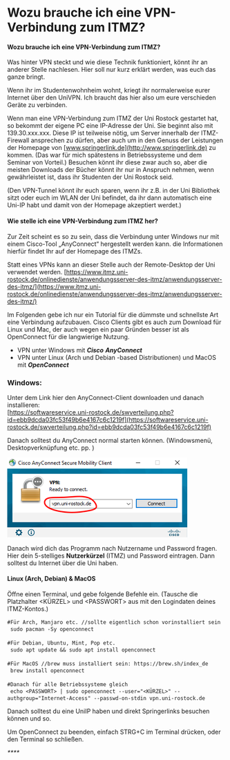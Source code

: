 # Wozu brauche ich eine VPN-Verbindung zum ITMZ?

#### Wozu brauche ich eine VPN-Verbindung zum ITMZ?

Was hinter VPN steckt und wie diese Technik funktioniert, könnt ihr an anderer Stelle nachlesen. Hier soll nur kurz erklärt werden, was euch das ganze bringt.

Wenn ihr im Studentenwohnheim wohnt, kriegt ihr normalerweise eurer Internet über den UniVPN. Ich braucht das hier also um eure verschieden Geräte zu verbinden.

Wenn man eine VPN-Verbindung zum ITMZ der Uni Rostock gestartet hat, so bekommt der eigene PC eine IP-Adresse der Uni. Sie beginnt also mit 139.30.xxx.xxx. Diese IP ist teilweise nötig, um Server innerhalb der ITMZ-Firewall ansprechen zu dürfen, aber auch um in den Genuss der Leistungen der Homepage von [www.springerlink.de](http://www.springerlink.de) zu kommen. \(Das war für mich spätestens in Betriebssysteme und dem Seminar von Vorteil.\) Besuchen könnt ihr diese zwar auch so, aber die meisten Downloads der Bücher könnt ihr nur in Anspruch nehmen, wenn gewährleistet ist, dass ihr Studenten der Uni Rostock seid.

\(Den VPN-Tunnel könnt ihr euch sparen, wenn ihr z.B. in der Uni Bibliothek sitzt oder euch im WLAN der Uni befindet, da ihr dann automatisch eine Uni-IP habt und damit von der Homepage akzeptiert werdet.\)

#### Wie stelle ich eine VPN-Verbindung zum ITMZ her?

Zur Zeit scheint es so zu sein, dass die Verbindung unter Windows nur mit einem Cisco-Tool „AnyConnect“ hergestellt werden kann. die Informationen hierfür findet Ihr auf der Homepage des ITMZs.

Statt eines VPNs kann an dieser Stelle auch der Remote-Desktop der Uni verwendet werden. [https://www.itmz.uni-rostock.de/onlinedienste/anwendungsserver-des-itmz/anwendungsserver-des-itmz/](https://www.itmz.uni-rostock.de/onlinedienste/anwendungsserver-des-itmz/anwendungsserver-des-itmz/)

Im Folgenden gebe ich nur ein Tutorial für die dümmste und schnellste Art eine Verbindung aufzubauen. Cisco Clients gibt es auch zum Download für Linux und Mac, der auch wegen ein paar Gründen besser ist als OpenConnect für die langwierige Nutzung. 

* VPN unter Windows mit _**Cisco**_ _**AnyConnect**_
* VPN unter Linux \(Arch und Debian -based Distributionen\) und MacOS mit _**OpenConnect**_  



### Windows:

Unter dem Link hier den AnyConnect-Client downloaden und danach installieren:   
[https://softwareservice.uni-rostock.de/swverteilung.php?id=ebb9dcda03fc53f49b6e4167c6c1219f](https://softwareservice.uni-rostock.de/swverteilung.php?id=ebb9dcda03fc53f49b6e4167c6c1219f)

Danach solltest du AnyConnect normal starten können. \(Windowsmenü, Desktopverknüpfung etc. pp. \)

  


![Addresse eingeben und starten](.gitbook/assets/image.png)

Danach wird dich das Programm nach Nutzername und Password fragen. Hier dein 5-stelliges **Nutzerkürzel** \(ITMZ\) und Password eintragen. Dann solltest du Internet über die Uni haben.



#### Linux \(Arch, Debian\) & MacOS

Öffne einen Terminal, und gebe folgende Befehle ein. \(Tausche die Platzhalter &lt;KÜRZEL&gt; und &lt;PASSWORT&gt; aus mit den Logindaten deines ITMZ-Kontos.\)

```text
#Für Arch, Manjaro etc. //sollte eigentlich schon vorinstalliert sein
 sudo pacman -Sy openconnect

#Für Debian, Ubuntu, Mint, Pop etc.
 sudo apt update && sudo apt install openconnect

#Für MacOS //brew muss installiert sein: https://brew.sh/index_de
 brew install openconnect

#Danach für alle Betriebssysteme gleich
 echo <PASSWORT> | sudo openconnect --user="<KÜRZEL>" --authgroup="Internet-Access" --passwd-on-stdin vpn.uni-rostock.de

```

Danach solltest du eine UniIP haben und direkt Springerlinks besuchen können und so.   
  
Um OpenConnect zu beenden, einfach STRG+C im Terminal drücken, oder den Terminal so schließen.

  


_\*\*\*\*_

 

